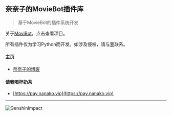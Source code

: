 ## 奈奈子的MovieBot插件库

> 基于MovieBot的插件系统开发

关于[MoviBot](https://github.com/pofey/movie_robot)，点击查看项目。

所有插件仅为学习Python而开发。如涉及侵权，请与[我](https://github.com/htnanako)联系。

#### 主页

- [奈奈子的博客](https://blog.nanako.vip)

#### 请我喝杯奶茶

- [https://pay.nanako.vip](https://pay.nanako.vip)

---

![GenshinImpact](https://img.nanako.vip?type=%E5%8E%9F%E7%A5%9E%E6%A8%AA%E7%89%88)